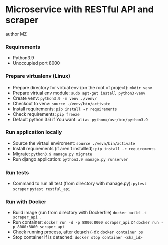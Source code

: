 # Microservice with RESTful API and scraper #

author MZ

### Requirements ###
* Python3.9
* Unoccupied port 8000

### Prepare virtualenv (Linux) ###

* Prepare directory for virtual env (on the root of project):
	`mkdir venv`
* Prepare virtual env module:
	`sudo apt-get install python3-venv`
* Create venv:
	`python3.9 -m venv ./venv/`
* Checkout to venv:
	`source ./venv/bin/activate`
* Install requirements:
	`pip install -r requirements`
* Check requirements:
	`pip freeze`
* Default python 3.6 if You want:
	`alias python=/usr/bin/python3.9`

### Run application locally ###

* Source the virtaul enviroment:
	`source ./vevn/bin/activate`
* Install requirements (if aren't installed):
	`pip install -r requirements`
* Migrate:
	`python3.9 manage.py migrate`
* Run django application:
	`python3.9 manage.py runserver`

### Run tests ###

* Command to run all test (from directory with manage.py):
	`pytest scraper`
	`pytest restful_api`

### Run with Docker ###

* Build image (run from directory with Dockerfile)
	`docker build -t scraper_api .`
* Run container:
	`docker run -d -p 8000:8000 scraper_api` or `docker run -p 8000:8000 scraper_api`
* Check running process, after detach (-d):
	`docker container ps`
* Stop container if is detached:
	`docker stop container <sha_id>`
